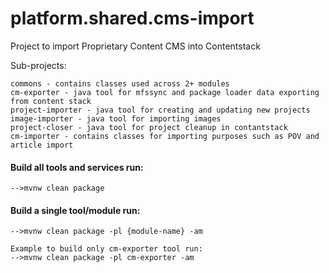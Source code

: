 # platform.shared.cms-import

Project to import Proprietary Content CMS into Contentstack

Sub-projects:

```
commons - contains classes used across 2+ modules
cm-exporter - java tool for mfssync and package loader data exporting from content stack
project-importer - java tool for creating and updating new projects 
image-importer - java tool for importing images
project-closer - java tool for project cleanup in contantstack
cm-importer - contains classes for importing purposes such as POV and article import
```

#### Build all tools and services run:
```
-->mvnw clean package
```
#### Build a single tool/module run:
```
-->mvnw clean package -pl {module-name} -am

Example to build only cm-exporter tool run:
-->mvnw clean package -pl cm-exporter -am
```

